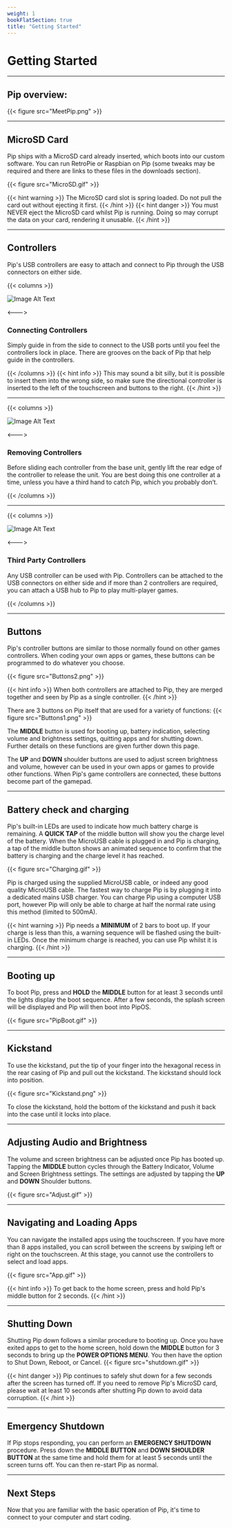 ```yaml
---
weight: 1
bookFlatSection: true
title: "Getting Started"
---
```


# Getting Started

---

## Pip overview:

{{< figure src="MeetPip.png" >}}

---

## MicroSD Card

Pip ships with a MicroSD card already inserted, which boots into our custom software. You can run RetroPie or Raspbian on Pip (some tweaks may be required and there are links to these files in the downloads section).

{{< figure src="MicroSD.gif" >}}

{{< hint warning >}}
The MicroSD card slot is spring loaded. Do not pull the card out without ejecting it first.
{{< /hint >}}
{{< hint danger >}}
You must NEVER eject the MicroSD card whilst Pip is running. Doing so may corrupt the data on your card, rendering it unusable.
{{< /hint >}}

---

## Controllers

Pip's USB controllers are easy to attach and connect to Pip through the USB connectors on either side. 


{{< columns >}}

![Image Alt Text](Controller1.png)

<--->
### Connecting Controllers
Simply guide in from the side to connect to the USB ports until you feel the controllers lock in place. There are grooves on the back of Pip that help guide in the controllers.


{{< /columns >}}
{{< hint info >}}
This may sound a bit silly, but it is possible to insert them into the wrong side, so make sure the directional controller is inserted to the left of the touchscreen and buttons to the right.
{{< /hint >}}

---

{{< columns >}}

![Image Alt Text](Controller2.png)

<--->
### Removing Controllers
Before sliding each controller from the base unit, gently lift the rear edge of the controller to release the unit. You are best doing this one controller at a time, unless you have a third hand to catch Pip, which you probably don’t.

{{< /columns >}}

---

{{< columns >}}

![Image Alt Text](Controller3.png)

<--->
### Third Party Controllers
Any USB controller can be used with Pip. Controllers can be attached to the USB connectors on either side and if more than 2 controllers are required, you can attach a USB hub to Pip to play multi-player games.

{{< /columns >}}


---

## Buttons

Pip's controller buttons are similar to those normally found on other games controllers. When coding your own apps or games, these buttons can be programmed to do whatever you choose.

{{< figure src="Buttons2.png" >}}

{{< hint info >}}
When both controllers are attached to Pip, they are merged together and seen by Pip as a single controller. 
{{< /hint >}}

There are 3 buttons on Pip itself that are used for a variety of functions:
{{< figure src="Buttons1.png" >}}

The **MIDDLE** button is used for booting up, battery indication, selecting volume and brightness settings, quitting apps and for shutting down. Further details on these functions are given further down this page.

The **UP** and **DOWN** shoulder buttons are used to adjust screen brightness and volume, however can be used in your own apps or games to provide other functions. When Pip's game controllers are connected, these buttons become part of the gamepad.


---


## Battery check and charging

Pip's built-in LEDs are used to indicate how much battery charge is remaining. A **QUICK TAP** of the middle button will show you the charge level of the battery. When the MicroUSB cable is plugged in and Pip is charging, a tap of the middle button shows an animated sequence to confirm that the battery is charging and the charge level it has reached.

{{< figure src="Charging.gif" >}}

Pip is charged using the supplied MicroUSB cable, or indeed any good quality MicroUSB cable. The fastest way to charge Pip is by plugging it into a dedicated mains USB charger. You can charge Pip using a computer USB port, however Pip will only be able to charge at half the normal rate using this method (limited to 500mA).

{{< hint warning >}}
Pip needs a **MINIMUM** of 2 bars to boot up. If your charge is less than this, a warning sequence will be flashed using the built-in LEDs. Once the minimum charge is reached, you can use Pip whilst it is charging.
{{< /hint >}}

---


## Booting up

To boot Pip, press and **HOLD** the **MIDDLE** button for at least 3 seconds until the lights display the boot sequence. After a few seconds, the splash screen will be displayed and Pip will then boot into PipOS. 

{{< figure src="PipBoot.gif" >}}

---


## Kickstand

To use the kickstand, put the tip of your finger into the hexagonal recess in the rear casing of Pip and pull out the kickstand. The kickstand should lock into position.

{{< figure src="Kickstand.png" >}}

To close the kickstand, hold the bottom of the kickstand and push it back into the case until it locks into place.

---


## Adjusting Audio and Brightness

The volume and screen brightness can be adjusted once Pip has booted up. Tapping the **MIDDLE** button cycles through the Battery Indicator, Volume and Screen Brightness settings. The settings are adjusted by tapping the **UP** and **DOWN** Shoulder buttons. 

{{< figure src="Adjust.gif" >}}

---


## Navigating and Loading Apps

You can navigate the installed apps using the touchscreen. If you have more than 8 apps installed, you can scroll between the screens by swiping left or right on the touchscreen. At this stage, you cannot use the controllers to select and load apps.

{{< figure src="App.gif" >}}

{{< hint info >}}
To get back to the home screen, press and hold Pip's middle button for 2 seconds.
{{< /hint >}}

---


## Shutting Down

Shutting Pip down follows a similar procedure to booting up. Once you have exited apps to get to the home screen, hold down the **MIDDLE** button for 3 seconds to bring up the **POWER OPTIONS MENU**. You then have the option to Shut Down, Reboot, or Cancel.
{{< figure src="shutdown.gif" >}}

{{< hint danger >}}
Pip continues to safely shut down for a few seconds after the screen has turned off. If you need to remove Pip's MicroSD card, please wait at least 10 seconds after shutting Pip down to avoid data corruption.
{{< /hint >}}

---


## Emergency Shutdown

If Pip stops responding, you can perform an **EMERGENCY SHUTDOWN** procedure. Press down the **MIDDLE BUTTON** and **DOWN SHOULDER BUTTON** at the same time and hold them for at least 5 seconds until the screen turns off. You can then re-start Pip as normal.


---


## Next Steps

Now that you are familiar with the basic operation of Pip, it's time to connect to your computer and start coding. 